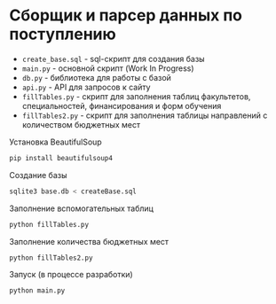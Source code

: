 # Сборщик и парсер данных по поступлению

* `create_base.sql` - sql-скрипт для создания базы
* `main.py` - основной скрипт (Work In Progress)
* `db.py` - библиотека для работы с базой
* `api.py` - API для запросов к сайту
* `fillTables.py` - скрипт для заполнения таблиц факультетов, специальностей, финансирования и форм обучения
* `fillTables2.py` - скрипт для заполнения таблицы направлений с количеством бюджетных мест

Установка BeautifulSoup

``` bash
pip install beautifulsoup4
```

Создание базы

``` bash
sqlite3 base.db < createBase.sql
```

Заполнение вспомогательных таблиц

``` bash
python fillTables.py
```

Заполнение количества бюджетных мест

``` bash
python fillTables2.py
```

Запуск (в процессе разработки)

``` bash
python main.py
```
